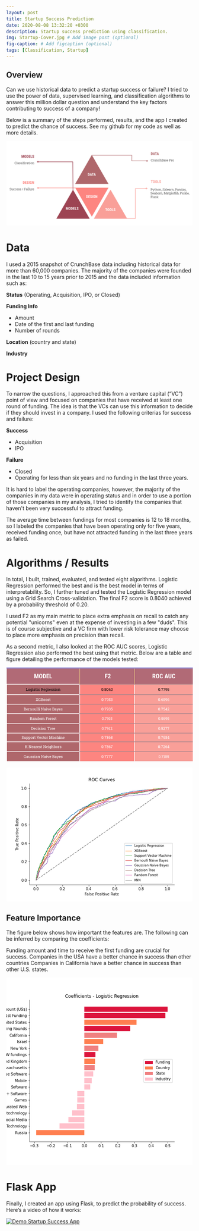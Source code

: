 ```yaml
---
layout: post
title: Startup Success Prediction
date: 2020-08-08 13:32:20 +0300
description: Startup success prediction using classification.
img: Startup-Cover.jpg # Add image post (optional)
fig-caption: # Add figcaption (optional)
tags: [Classification, Startup]
---
```

## Overview
Can we use historical data to predict a startup success or failure? I tried to use the power of data, supervised learning, and classification algorithms to answer this million dollar question and understand the key factors contributing to success of a company! 

Below is a summary of the steps performed, results, and the app I created to predict the chance of success. See my github for my code as well as more details.

![Overview](../assets/img/startup-success/Startup-Overview.jpg)

# Data

I used a 2015 snapshot of CrunchBase data including historical data for more than 60,000 companies.
The majority of the companies were founded in the last 10 to 15 years prior to 2015 and the data included 
information such as:

**Status** (Operating, Acquisition, IPO, or Closed)

**Funding Info** 
- Amount
- Date of the first and last funding
- Number of rounds

**Location** (country and state)

**Industry**

# Project Design

To narrow the questions, I approached this from a venture capital (“VC”) point of view and focused on companies that have received at least one round of funding. The idea is that the VCs can use this information to decide if they should invest in a company. I used the following criterias for success and failure:

**Success**

- Acquisition
- IPO

**Failure**
- Closed
- Operating for less than six years and no funding in the last three years.

It is hard to label the operating companies, however, the majority of the companies in my data were in operating status and in order to use a portion of those companies in my analysis, I tried to identify the companies that haven't been very successful to attract funding. 

The average time between fundings for most companies is 12 to 18 months, so I labeled the companies that have been operating only for five years, received funding once, but have not attracted funding in the last three years as failed. 

# Algorithms / Results

In total, I built, trained, evaluated, and tested eight algorithms. Logistic Regression performed the best and is the best model in terms of interpretability. So, I further tuned and tested the Logistic Regression model using a Grid Search Cross-validation. The final F2 score is 0.8040 achieved by a probability threshold of 0.20. 

I used F2 as my main metric to place extra emphasis on recall to catch any potential "unicorns" even at the expense of investing in a few "duds". This is of course subjective and a VC firm with lower risk tolerance may choose to place more emphasis on precision than recall. 

As a second metric, I also looked at the ROC AUC scores, Logistic Regression also performed the best using that metric. Below are a table and figure detailing the performance of the models tested:

![Model Comparsion](../assets/img/startup-success/Startup-Models.jpg)

![ROC Curves](../assets/img/startup-success/Startup-ROC%20Curves.png)

## Feature Importance

The figure below shows how important the features are. The following can be inferred by comparing the coefficients:

Funding amount and time to receive the first funding are crucial for success.
Companies in the USA have a better chance in success than other countries
Companies in California have a better chance in success than other U.S. states.

![Feature Importance](../assets/img/startup-success/Startup-Feature%20Importance.png)

# Flask App 

Finally, I created an app using Flask, to predict the probability of success. Here’s a video of how it works:

[![Demo Startup Success App](https://j.gifs.com/1WAkEm.gif)](https://www.youtube.com/watch?v=OIZRC9J9Voc)